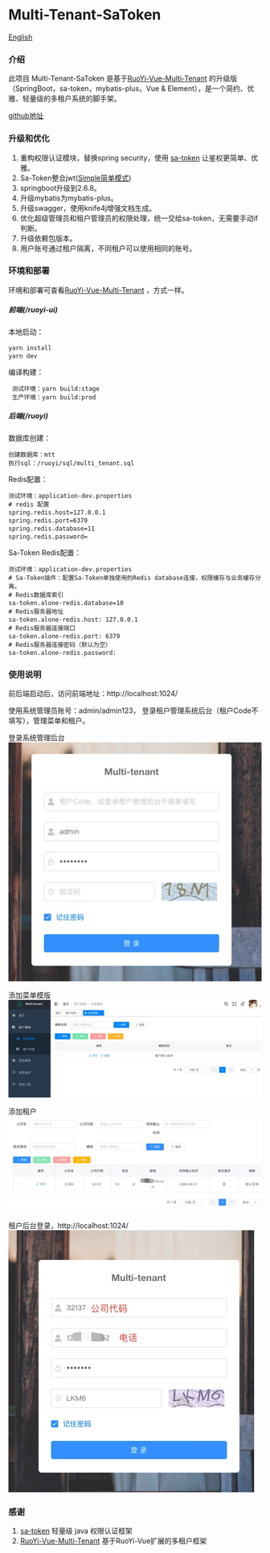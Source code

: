 # Multi-Tenant-SaToken

[English](https://gitee.com/willf/springboot-multi-tenant-sa-token/blob/master/README.md)

### 介绍
此项目 Multi-Tenant-SaToken 是基于[RuoYi-Vue-Multi-Tenant](https://gitee.com/leslie8195/ruo-yi-vue-multi-tenant) 的升级版（SpringBoot，sa-token，mybatis-plus，Vue & Element），是一个简约、优雅、轻量级的多租户系统的脚手架。

[github地址](https://github.com/u3breeze/Springboot-Multi-Tenant-SaToken)

### 升级和优化
1. 重构权限认证模块，替换spring security，使用 [sa-token](https://sa-token.cc) 让鉴权更简单、优雅。
2. Sa-Token整合jwt([Simple简单模式](https://sa-token.cc/doc.html#/plugin/jwt-extend)) 
3. springboot升级到2.6.8。
4. 升级mybatis为mybatis-plus。
5. 升级swagger，使用knife4j增强文档生成。
6. 优化超级管理员和租户管理员的权限处理，统一交给sa-token，无需要手动if判断。
7. 升级依赖包版本。
8. 用户账号通过租户隔离，不同租户可以使用相同的账号。


### 环境和部署
环境和部署可查看[RuoYi-Vue-Multi-Tenant](https://gitee.com/leslie8195/ruo-yi-vue-multi-tenant) ，方式一样。
##### 前端(/ruoyi-ui)
   
   本地启动：
   ```
   yarn install
   yarn dev
   ```
    
   编译构建：
   ```
    测试环境：yarn build:stage
    生产环境：yarn build:prod
   ```
##### 后端(/ruoyi)
数据库创建：
   ```
   创建数据库：mtt
   执行sql：/ruoyi/sql/multi_tenant.sql
   ```
Redis配置：
   ```
   测试环境：application-dev.properties
   # redis 配置
   spring.redis.host=127.0.0.1
   spring.redis.port=6379
   spring.redis.database=11
   spring.redis.password=
   ```
Sa-Token Redis配置：
   ```
   测试环境：application-dev.properties
   # Sa-Token插件：配置Sa-Token单独使用的Redis database连接，权限缓存与业务缓存分离。
   # Redis数据库索引
   sa-token.alone-redis.database=10
   # Redis服务器地址
   sa-token.alone-redis.host: 127.0.0.1
   # Redis服务器连接端口
   sa-token.alone-redis.port: 6379
   # Redis服务器连接密码（默认为空）
   sa-token.alone-redis.password:
   ``` 
### 使用说明
前后端启动后，访问前端地址：http://localhost:1024/

使用系统管理员账号：admin/admin123， 登录租户管理系统后台（租户Code不填写），管理菜单和租户。

登录系统管理后台
![img.png](./screenshot/img.png)

添加菜单模版
![img.png](./screenshot/menu.jpg)

添加租户
![img.png](./screenshot/comimg.png)

租户后台登录，http://localhost:1024/
![img.png](./screenshot/tenant.png)


### 感谢
1. [sa-token](https://sa-token.cc) 轻量级 java 权限认证框架
2. [RuoYi-Vue-Multi-Tenant](https://gitee.com/leslie8195/ruo-yi-vue-multi-tenant) 基于RuoYi-Vue扩展的多租户框架
